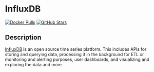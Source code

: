 # InfluxDB

[![Docker Pulls](https://img.shields.io/docker/pulls/_/influxdb?style=flat-square&color=607D8B&label=docker%20pulls&logo=docker)](https://hub.docker.com/_/influxdb)
[![GitHub Stars](https://img.shields.io/github/stars/linuxserver/docker-duplicati?style=flat-square&color=607D8B&label=github%20stars&logo=github)](https://github.com/linuxserver/docker-duplicati)

## Description

[InfluxDB](https://www.influxdata.com/) is an open source time series platform. This includes APIs for storing and querying data, processing it in the background for ETL or monitoring and alerting purposes, user dashboards, and visualizing and exploring the data and more.
